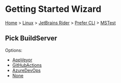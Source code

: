 # Getting Started Wizard

[Home](/docs/wiz/readme.md) > [Linux](Linux.md) > [JetBrains Rider](Linux_Rider.md) > [Prefer CLI](Linux_Rider_Cli.md) > [MSTest](Linux_Rider_Cli_MSTest.md)

## Pick BuildServer

Options:
 * [AppVeyor](Linux_Rider_Cli_MSTest_AppVeyor.md)
 * [GitHubActions](Linux_Rider_Cli_MSTest_GitHubActions.md)
 * [AzureDevOps](Linux_Rider_Cli_MSTest_AzureDevOps.md)
 * [None](Linux_Rider_Cli_MSTest_None.md)
